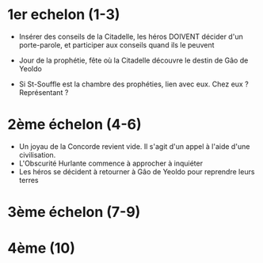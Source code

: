# 1er echelon (1-3)

- Insérer des conseils de la Citadelle, les héros DOIVENT décider d'un porte-parole, et participer aux conseils quand ils le peuvent
- Jour de la prophétie, fête où la Citadelle découvre le destin de Gâo de Yeoldo

- Si St-Souffle est la chambre des prophéties, lien avec eux. Chez eux ? Représentant ?

# 2ème échelon (4-6)

- Un joyau de la Concorde revient vide. Il s'agit d'un appel à l'aide d'une civilisation.
- L'Obscurité Hurlante commence à approcher à inquiéter
- Les héros se décident à retourner à Gâo de Yeoldo pour reprendre leurs terres

# 3ème échelon (7-9)

# 4ème (10)
